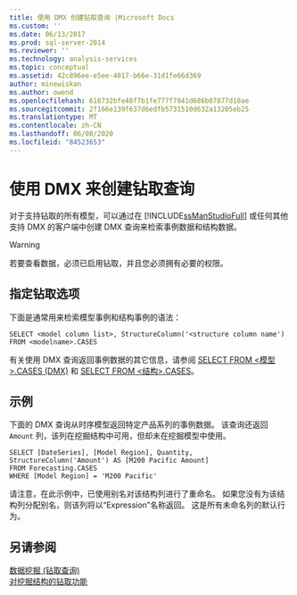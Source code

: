 ```yaml
---
title: 使用 DMX 创建钻取查询 |Microsoft Docs
ms.custom: ''
ms.date: 06/13/2017
ms.prod: sql-server-2014
ms.reviewer: ''
ms.technology: analysis-services
ms.topic: conceptual
ms.assetid: 42c896ee-e5ee-4017-b66e-31d1fe66d369
author: minewiskan
ms.author: owend
ms.openlocfilehash: 618732bfe48f7b1fe777f7841d686b07877d10ae
ms.sourcegitcommit: 2f166e139f637d6edfb5731510d632a13205eb25
ms.translationtype: MT
ms.contentlocale: zh-CN
ms.lasthandoff: 06/08/2020
ms.locfileid: "84523653"
---
```

# <a name="create-drillthrough-queries-using-dmx"></a>使用 DMX 来创建钻取查询
  对于支持钻取的所有模型，可以通过在 [!INCLUDE[ssManStudioFull](../../includes/ssmanstudiofull-md.md)] 或任何其他支持 DMX 的客户端中创建 DMX 查询来检索事例数据和结构数据。  
  
> [!WARNING]  
>  若要查看数据，必须已启用钻取，并且您必须拥有必要的权限。  
  
## <a name="specifying-drillthrough-options"></a>指定钻取选项  
 下面是通常用来检索模型事例和结构事例的语法：  
  
```  
SELECT <model column list>, StructureColumn('<structure column name') FROM <modelname>.CASES  
```  
  
 有关使用 DMX 查询返回事例数据的其它信息，请参阅 [SELECT FROM <模型>.CASES (DMX)](/sql/dmx/select-from-model-content-dmx) 和 [SELECT FROM <结构>.CASES](/sql/dmx/select-from-structure-cases)。  
  
## <a name="examples"></a>示例  
 下面的 DMX 查询从时序模型返回特定产品系列的事例数据。 该查询还返回 `Amount` 列，该列在挖掘结构中可用，但却未在挖掘模型中使用。  
  
```  
SELECT [DateSeries], [Model Region], Quantity, StructureColumn('Amount') AS [M200 Pacific Amount]  
FROM Forecasting.CASES  
WHERE [Model Region] = 'M200 Pacific'  
```  
  
 请注意，在此示例中，已使用别名对该结构列进行了重命名。 如果您没有为该结构列分配别名，则该列将以“Expression”名称返回。 这是所有未命名列的默认行为。  
  
## <a name="see-also"></a>另请参阅  
 [数据挖掘 &#40;钻取查询&#41;](drillthrough-queries-data-mining.md)   
 [对挖掘结构的钻取功能](drillthrough-on-mining-structures.md)  
  
  
